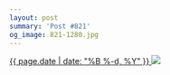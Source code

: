 ```yaml
---
layout: post
summary: 'Post #821'
og_image: 821-1280.jpg
---
```


<p>
 <time>
  <a href="/821">
   {{ page.date | date: "%B %-d, %Y" }}
  </a>
 </time>
 <a href="/821">
  <img sizes="(min-width: 700px) 50vw, calc(100vw - 2rem)" src="{{ site.assets_url }}/821-640.jpg" srcset="{{ site.assets_url }}/821-320.jpg 320w, {{ site.assets_url }}/821-640.jpg 640w, {{ site.assets_url }}/821-960.jpg 960w, {{ site.assets_url }}/821-1280.jpg 1280w"/>
 </a>
</p>
